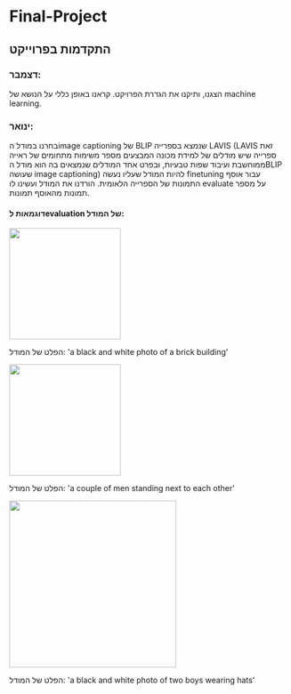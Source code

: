 # Final-Project
## התקדמות בפרוייקט
### דצמבר:
הצגנו, ותיקנו את הגדרת הפרויקט.
קראנו באופן כללי על הנושא של machine learning.
### ינואר:
בחרנו במודל הimage captioning של BLIP שנמצא בספרייה LAVIS (LAVIS זאת ספרייה שיש מודלים של למידת מכונה המבצעים מספר משימות מתחומים של ראייה ממוחשבת ועיבוד שפות טבעיות, ובפרט אחד המודלים שנמצאים בה הוא מודל הBLIP שעושה image captioning) להיות המודל שעליו נעשה finetuning עבור אוסף התמונות של הספרייה הלאומית.
הורדנו את המודל ועשינו לו evaluate על מספר תמונות מהאוסף תמונות.
#### דוגמאות לevaluation של המודל:

<img src="https://user-images.githubusercontent.com/99743983/218708420-c4396c1d-bc9d-4449-8ffa-1712d8b11165.jpg" width="200"/>

הפלט של המודל: 'a black and white photo of a brick building'

<img src="https://user-images.githubusercontent.com/99743983/218711812-d095a174-5500-4c80-bd29-274244c5d674.png" width="200"/>

הפלט של המודל: 'a couple of men standing next to each other'

<img src="https://user-images.githubusercontent.com/99743983/218713866-65f9717f-c6f0-4fde-95d2-0fb08fe360ef.png" width="300"/>

הפלט של המודל: 'a black and white photo of two boys wearing hats'

